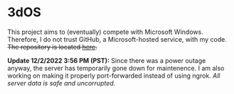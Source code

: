 # 3dOS
This project aims to (eventually) compete with Microsoft Windows. Therefore, I do not trust GitHub, a Microsoft-hosted service, with my code. ~~The repository is located [here](https://7fad-2601-647-5580-7a50-6fa7-d0be-c676-cc32.ngrok.io/HackerDaGreat57/3dOS).~~

**Update 12/2/2022 3:56 PM (PST):** Since there was a power outage anyway, the server has temporarily gone down for maintenence. I am also working on making it properly port-forwarded instead of using ngrok. *All server data is safe and uncorrupted.*
